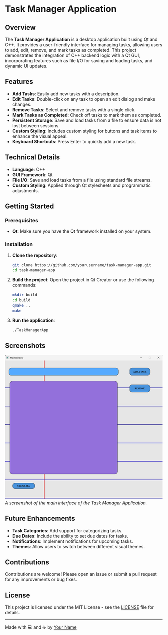 # Task Manager Application

## Overview

The **Task Manager Application** is a desktop application built using Qt and C++. It provides a user-friendly interface for managing tasks, allowing users to add, edit, remove, and mark tasks as completed. This project demonstrates the integration of C++ backend logic with a Qt GUI, incorporating features such as file I/O for saving and loading tasks, and dynamic UI updates.

## Features

- **Add Tasks**: Easily add new tasks with a description.
- **Edit Tasks**: Double-click on any task to open an edit dialog and make changes.
- **Remove Tasks**: Select and remove tasks with a single click.
- **Mark Tasks as Completed**: Check off tasks to mark them as completed.
- **Persistent Storage**: Save and load tasks from a file to ensure data is not lost between sessions.
- **Custom Styling**: Includes custom styling for buttons and task items to enhance the visual appeal.
- **Keyboard Shortcuts**: Press Enter to quickly add a new task.

## Technical Details

- **Language**: C++
- **GUI Framework**: Qt
- **File I/O**: Save and load tasks from a file using standard file streams.
- **Custom Styling**: Applied through Qt stylesheets and programmatic adjustments.

## Getting Started

### Prerequisites

- **Qt**: Make sure you have the Qt framework installed on your system.

### Installation

1. **Clone the repository**:
    ```bash
    git clone https://github.com/yourusername/task-manager-app.git
    cd task-manager-app
    ```

2. **Build the project**:
    Open the project in Qt Creator or use the following commands:
    ```bash
    mkdir build
    cd build
    qmake ..
    make
    ```

3. **Run the application**:
    ```bash
    ./TaskManagerApp
    ```

## Screenshots

![Main Interface](screenshots/mainwindow1.png)
_A screenshot of the main interface of the Task Manager Application._

## Future Enhancements

- **Task Categories**: Add support for categorizing tasks.
- **Due Dates**: Include the ability to set due dates for tasks.
- **Notifications**: Implement notifications for upcoming tasks.
- **Themes**: Allow users to switch between different visual themes.

## Contributions

Contributions are welcome! Please open an issue or submit a pull request for any improvements or bug fixes.

## License

This project is licensed under the MIT License - see the [LICENSE](LICENSE) file for details.

---

Made with 💻 and ☕ by [Your Name](https://github.com/yourusername)
